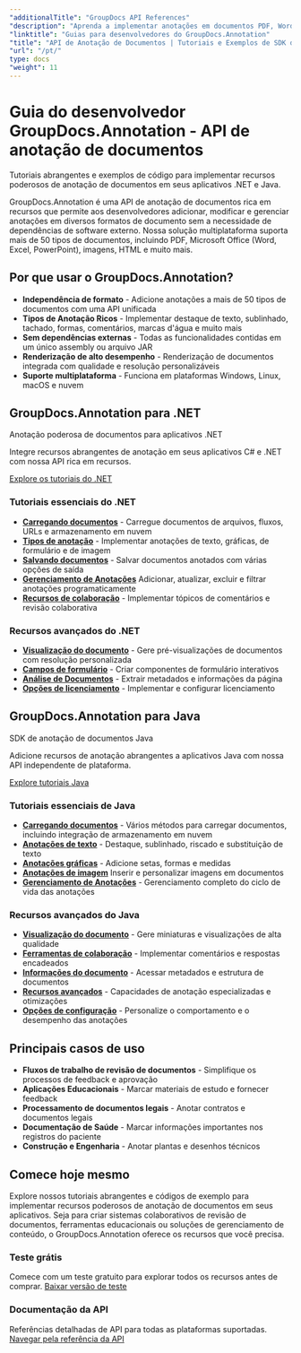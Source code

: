 ```yaml
---
"additionalTitle": "GroupDocs API References"
"description": "Aprenda a implementar anotações em documentos PDF, Word, Excel e PowerPoint em aplicativos .NET e Java. Tutoriais passo a passo para marcação de texto, comentários, formas e recursos de colaboração."
"linktitle": "Guias para desenvolvedores do GroupDocs.Annotation"
"title": "API de Anotação de Documentos | Tutoriais e Exemplos de SDK do GroupDocs.Annotation"
"url": "/pt/"
type: docs
"weight": 11
---
```


# Guia do desenvolvedor GroupDocs.Annotation - API de anotação de documentos

Tutoriais abrangentes e exemplos de código para implementar recursos poderosos de anotação de documentos em seus aplicativos .NET e Java.

GroupDocs.Annotation é uma API de anotação de documentos rica em recursos que permite aos desenvolvedores adicionar, modificar e gerenciar anotações em diversos formatos de documento sem a necessidade de dependências de software externo. Nossa solução multiplataforma suporta mais de 50 tipos de documentos, incluindo PDF, Microsoft Office (Word, Excel, PowerPoint), imagens, HTML e muito mais.

## Por que usar o GroupDocs.Annotation?

- **Independência de formato** - Adicione anotações a mais de 50 tipos de documentos com uma API unificada
- **Tipos de Anotação Ricos** - Implementar destaque de texto, sublinhado, tachado, formas, comentários, marcas d'água e muito mais
- **Sem dependências externas** - Todas as funcionalidades contidas em um único assembly ou arquivo JAR
- **Renderização de alto desempenho** - Renderização de documentos integrada com qualidade e resolução personalizáveis
- **Suporte multiplataforma** - Funciona em plataformas Windows, Linux, macOS e nuvem

## GroupDocs.Annotation para .NET

Anotação poderosa de documentos para aplicativos .NET

Integre recursos abrangentes de anotação em seus aplicativos C# e .NET com nossa API rica em recursos.

[Explore os tutoriais do .NET](./net/)

### Tutoriais essenciais do .NET

- [**Carregando documentos**](./net/document-loading) - Carregue documentos de arquivos, fluxos, URLs e armazenamento em nuvem
- [**Tipos de anotação**](./net/text-annotations) - Implementar anotações de texto, gráficas, de formulário e de imagem
- [**Salvando documentos**](./net/document-saving) - Salvar documentos anotados com várias opções de saída
- [**Gerenciamento de Anotações**](./net/annotation-management) Adicionar, atualizar, excluir e filtrar anotações programaticamente
- [**Recursos de colaboração**](./net/reply-management) - Implementar tópicos de comentários e revisão colaborativa

### Recursos avançados do .NET

- [**Visualização do documento**](./net/document-preview) - Gere pré-visualizações de documentos com resolução personalizada
- [**Campos de formulário**](./net/form-field-annotations) - Criar componentes de formulário interativos
- [**Análise de Documentos**](./net/document-information) - Extrair metadados e informações da página
- [**Opções de licenciamento**](./net/licensing-and-configuration) - Implementar e configurar licenciamento

## GroupDocs.Annotation para Java

SDK de anotação de documentos Java

Adicione recursos de anotação abrangentes a aplicativos Java com nossa API independente de plataforma.

[Explore tutoriais Java](./java/)

### Tutoriais essenciais de Java

- [**Carregando documentos**](./java/document-loading) - Vários métodos para carregar documentos, incluindo integração de armazenamento em nuvem
- [**Anotações de texto**](./java/text-annotations) - Destaque, sublinhado, riscado e substituição de texto
- [**Anotações gráficas**](./java/graphical-annotations) - Adicione setas, formas e medidas
- [**Anotações de imagem**](./java/image-annotations) Inserir e personalizar imagens em documentos  
- [**Gerenciamento de Anotações**](./java/annotation-management) - Gerenciamento completo do ciclo de vida das anotações

### Recursos avançados do Java

- [**Visualização do documento**](./java/document-preview) - Gere miniaturas e visualizações de alta qualidade
- [**Ferramentas de colaboração**](./java/reply-management) - Implementar comentários e respostas encadeados
- [**Informações do documento**](./java/document-information) - Acessar metadados e estrutura de documentos
- [**Recursos avançados**](./java/advanced-features) - Capacidades de anotação especializadas e otimizações
- [**Opções de configuração**](./java/licensing-and-configuration) - Personalize o comportamento e o desempenho das anotações

## Principais casos de uso

- **Fluxos de trabalho de revisão de documentos** - Simplifique os processos de feedback e aprovação
- **Aplicações Educacionais** - Marcar materiais de estudo e fornecer feedback
- **Processamento de documentos legais** - Anotar contratos e documentos legais
- **Documentação de Saúde** - Marcar informações importantes nos registros do paciente
- **Construção e Engenharia** - Anotar plantas e desenhos técnicos

## Comece hoje mesmo

Explore nossos tutoriais abrangentes e códigos de exemplo para implementar recursos poderosos de anotação de documentos em seus aplicativos. Seja para criar sistemas colaborativos de revisão de documentos, ferramentas educacionais ou soluções de gerenciamento de conteúdo, o GroupDocs.Annotation oferece os recursos que você precisa.

### Teste grátis
Comece com um teste gratuito para explorar todos os recursos antes de comprar.
[Baixar versão de teste](https://releases.groupdocs.com/annotation/)

### Documentação da API
Referências detalhadas de API para todas as plataformas suportadas.
[Navegar pela referência da API](https://reference.groupdocs.com/annotation/)